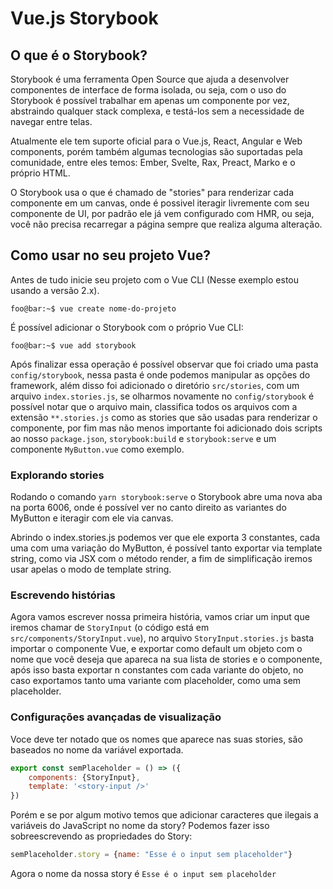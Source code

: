 # Vue.js Storybook

## O que é o Storybook?

Storybook é uma ferramenta Open Source que ajuda a desenvolver componentes de interface de forma isolada, ou seja, com o uso do Storybook é possível trabalhar em apenas um componente por vez, abstraindo qualquer stack complexa, e testá-los sem a necessidade de navegar entre telas.

Atualmente ele tem suporte oficial para o Vue.js, React, Angular e Web components, porém também algumas tecnologias são suportadas pela comunidade, entre eles temos: Ember, Svelte, Rax, Preact, Marko e o próprio HTML.

O Storybook usa o que é chamado de "stories" para renderizar cada componente em um canvas, onde é possivel iteragir livremente com seu componente de UI, por padrão ele já vem configurado com HMR, ou seja, você não precisa recarregar a página sempre que realiza alguma alteração. 

## Como usar no seu projeto Vue?

Antes de tudo inicie seu projeto com o Vue CLI (Nesse exemplo estou usando a versão 2.x).
```properties
foo@bar:~$ vue create nome-do-projeto
```

É possível adicionar o Storybook com o próprio Vue CLI:
```properties
foo@bar:~$ vue add storybook
```

Após finalizar essa operação é possível observar que foi criado uma pasta `config/storybook`, nessa pasta é onde podemos manipular as opções do framework, além disso foi adicionado o diretório `src/stories`, com um arquivo `index.stories.js`, se olharmos novamente no `config/storybook` é possível notar que o arquivo main, classifica todos os arquivos com a extensão `**.stories.js` como as stories que são usadas para renderizar o componente, por fim mas não menos importante foi adicionado dois scripts ao nosso `package.json`, `storybook:build` e `storybook:serve` e um componente `MyButton.vue` como exemplo.


### Explorando stories

Rodando o comando `yarn storybook:serve` o Storybook abre uma nova aba na porta 6006, onde é possível ver no canto direito as variantes do MyButton e iteragir com ele via canvas.

Abrindo o index.stories.js podemos ver que ele exporta 3 constantes, cada uma com uma variação do MyButton, é possível tanto exportar via template string, como via JSX com o método render, a fim de simplificação iremos usar apelas o modo de template string.

### Escrevendo histórias

Agora vamos escrever nossa primeira história, vamos criar um input que iremos chamar de `StoryInput` (o código está em `src/components/StoryInput.vue`), no arquivo `StoryInput.stories.js` basta importar o componente Vue, e exportar como default um objeto com o nome que você deseja que apareca na sua lista de stories e o componente, após isso basta exportar n constantes com cada variante do objeto, no caso exportamos tanto uma variante com placeholder, como uma sem placeholder.

### Configurações avançadas de visualização

Voce deve ter notado que os nomes que aparece nas suas stories, são baseados no nome da variável exportada.

```js
export const semPlaceholder = () => ({
    components: {StoryInput},
    template: '<story-input />'
})
```

Porém e se por algum motivo temos que adicionar caracteres que ilegais a variáveis do JavaScript no nome da story? Podemos fazer isso sobreescrevendo as propriedades do Story:

```js
semPlaceholder.story = {name: "Esse é o input sem placeholder"}
```

Agora o nome da nossa story é `Esse é o input sem placeholder`
